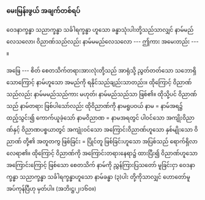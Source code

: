 ### မေးမြန်းဖွယ် အချက်တစ်ရပ်

ဝေဒနာက္ခန္ဓာ သညာက္ခန္ဓာ သင်္ခါရက္ခန္ဓာ ဟူသော ခန္ဓာသုံးပါးတို့သည်သာလျှင် နာမ်မည်လေသလော၊
ဝိညာဏ်သည်လည်း နာမ်မမည်လေသလော --- ဤကား အမေးတည်း --- ။

အဖြေ --- စိတ် စေတသိက်တရားအားလုံးတို့သည် အာရုံသို့ ညွတ်တတ်သော သဘောရှိသောကြောင့်
နာမ်ဟူသော အမည်ကို ရနိုင်သည်ချည်းသာတည်း။ ထိုကြောင့် ဝိညာဏ်သည်လည်း နာမ်မမည်သည်ကား
မဟုတ်၊ နာမ်မည်သည်သာ ဖြစ်၏။ ထိုသို့ပင် ဝိညာဏ်သည် နာမ်တရား ဖြစ်ပါသော်လည်း ထိုဝိညာဏ်ကို
နာမရူပဝယ် နာမ = နာမ်အရ၌ ထည့်သွင်း၍ ကောက်ယူခဲ့သော် နာမဝိညာဏ = နာမအရတွင် ပါဝင်သော
အကျိုးဝိညာဏ်နှင့် ဝိညာဏပစ္စယာတွင် အကျုံးဝင်သော အကြောင်းဝိညာဏ်ဟူသော နှစ်မျိုးသော ဝိညာဏ်
တို့၏ အတူတကွ ဖြစ်ခြင်း = ပြိုင်တူ ဖြစ်ခြင်းဟူသော အပြစ်သည် ရောက်ရှိလာလေရာ၏။ ထိုကြောင့်
ဝိညာဏ်ကို အကြောင်းတရားနေရာ၌ ထားပြီး၍ ဝိညာဏ်ဟူသော အကြောင်းကြောင့် ဖြစ်သော စေတသိက်
နာမ်ကို ညွှန်ကြားပြသတော် မူခြင်းငှာ ဝေဒနာက္ခန္ဓာ သညာက္ခန္ဓာ သင်္ခါရက္ခန္ဓာဟူသော နာမ်ခန္ဓာ (၃)ပါး
တို့ကိုသာလျှင် ဟောတော်မူအပ်ကုန်ပြီဟု မှတ်ပါ။ (အဘိ၊ဋ္ဌ၊၂၊၁၆၀။)
